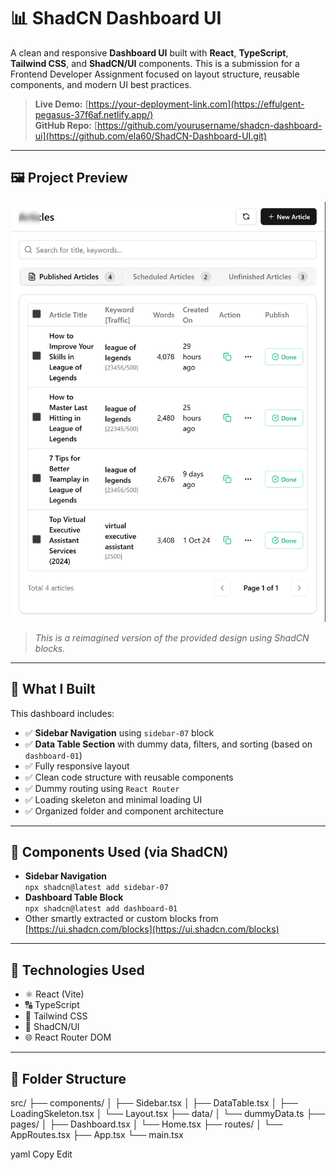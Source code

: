 # 📊 ShadCN Dashboard UI

A clean and responsive **Dashboard UI** built with **React**, **TypeScript**, **Tailwind CSS**, and **ShadCN/UI** components. This is a submission for a Frontend Developer Assignment focused on layout structure, reusable components, and modern UI best practices.

> **Live Demo:** [https://your-deployment-link.com](https://effulgent-pegasus-37f6af.netlify.app/)  
> **GitHub Repo:** [https://github.com/yourusername/shadcn-dashboard-ui](https://github.com/ela60/ShadCN-Dashboard-UI.git)

---

## 🖼️ Project Preview

![Dashboard UI Preview](./src/localhost_5173_.png)

> _This is a reimagined version of the provided design using ShadCN blocks._

---

## 🔧 What I Built

This dashboard includes:

- ✅ **Sidebar Navigation** using `sidebar-07` block  
- ✅ **Data Table Section** with dummy data, filters, and sorting (based on `dashboard-01`)  
- ✅ Fully responsive layout  
- ✅ Clean code structure with reusable components  
- ✅ Dummy routing using `React Router`  
- ✅ Loading skeleton and minimal loading UI  
- ✅ Organized folder and component architecture

---

## 🧩 Components Used (via ShadCN)

- **Sidebar Navigation**  
  `npx shadcn@latest add sidebar-07`
- **Dashboard Table Block**  
  `npx shadcn@latest add dashboard-01`
- Other smartly extracted or custom blocks from [https://ui.shadcn.com/blocks](https://ui.shadcn.com/blocks)

---

## 🧱 Technologies Used

- ⚛️ React (Vite)
- 🔠 TypeScript
- 💨 Tailwind CSS
- 🎯 ShadCN/UI
- 🌐 React Router DOM

---

## 📁 Folder Structure

src/
├── components/
│ ├── Sidebar.tsx
│ ├── DataTable.tsx
│ ├── LoadingSkeleton.tsx
│ └── Layout.tsx
├── data/
│ └── dummyData.ts
├── pages/
│ ├── Dashboard.tsx
│ └── Home.tsx
├── routes/
│ └── AppRoutes.tsx
├── App.tsx
└── main.tsx

yaml
Copy
Edit
